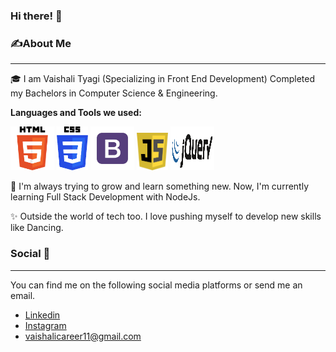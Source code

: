 ### Hi there! 👋 

### ✍️**About Me**

---
🎓 I am Vaishali Tyagi  (Specializing in Front End Development) Completed my Bachelors in Computer Science & Engineering.

**Languages and Tools we used:**

<img src="images/html.png" width="70px" height="70px" alt="html-logo"> <img src="images/css.png" width="50px" height="70px" alt="css-logo"> <img src="images/bootstrap.png" width="70px" height="70px" alt="bootstrap-ogo"> <img src="images/javascript.png" width="50px" height="60px" alt="js-logo"> <img src="images/jquery.png" width="70px" height="70px" alt="jquery-logo">

:book: I'm always trying to grow and learn something new. Now, I'm currently learning Full Stack Development with NodeJs.

:sparkles: Outside the world of tech too. I love pushing myself to develop new skills like Dancing.

### Social :iphone:

---
You can find me on the following social media platforms or send me an email.<br>
+ [Linkedin](https://www.google.com)
+ [Instagram](https://www.google.com)
+ vaishalicareer11@gmail.com




